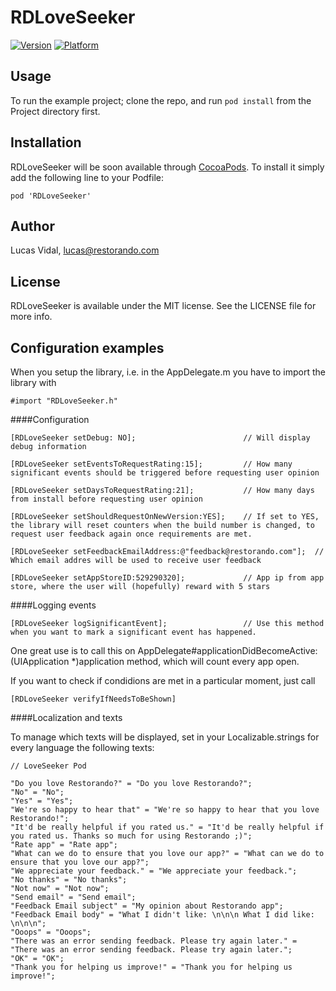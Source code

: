 # RDLoveSeeker

[![Version](http://cocoapod-badges.herokuapp.com/v/RDLoveSeeker/badge.png)](http://cocoadocs.org/docsets/RDLoveSeeker)
[![Platform](http://cocoapod-badges.herokuapp.com/p/RDLoveSeeker/badge.png)](http://cocoadocs.org/docsets/RDLoveSeeker)

## Usage

To run the example project; clone the repo, and run `pod install` from the Project directory first.

## Installation

RDLoveSeeker will be soon available through [CocoaPods](http://cocoapods.org).
To install it simply add the following line to your Podfile:

    pod 'RDLoveSeeker'

## Author

Lucas Vidal, lucas@restorando.com

## License

RDLoveSeeker is available under the MIT license. See the LICENSE file for more info.

## Configuration examples

When you setup the library, i.e. in the AppDelegate.m you have to import the library with

    #import "RDLoveSeeker.h"

####Configuration

    [RDLoveSeeker setDebug: NO]; 						// Will display debug information

    [RDLoveSeeker setEventsToRequestRating:15];			// How many significant events should be triggered before requesting user opinion

    [RDLoveSeeker setDaysToRequestRating:21];			// How many days from install before requesting user opinion
    
    [RDLoveSeeker setShouldRequestOnNewVersion:YES];	// If set to YES, the library will reset counters when the build number is changed, to request user feedback again once requirements are met.
    
    [RDLoveSeeker setFeedbackEmailAddress:@"feedback@restorando.com"];	// Which email addres will be used to receive user feedback
    
    [RDLoveSeeker setAppStoreID:529290320];				// App ip from app store, where the user will (hopefully) reward with 5 stars

####Logging events

    [RDLoveSeeker logSignificantEvent]; 				// Use this method when you want to mark a significant event has happened.
One great use is to call this on AppDelegate#applicationDidBecomeActive:(UIApplication *)application method, which will count every app open.

If you want to check if condidions are met in a particular moment, just call

    [RDLoveSeeker verifyIfNeedsToBeShown]


####Localization and texts

To manage which texts will be displayed, set in your Localizable.strings for every language the following texts:

    // LoveSeeker Pod

	"Do you love Restorando?" = "Do you love Restorando?";
	"No" = "No";
	"Yes" = "Yes";
	"We're so happy to hear that" = "We're so happy to hear that you love Restorando!";
	"It'd be really helpful if you rated us." = "It'd be really helpful if you rated us. Thanks so much for using Restorando ;)";
	"Rate app" = "Rate app";
	"What can we do to ensure that you love our app?" = "What can we do to ensure that you love our app?";
	"We appreciate your feedback." = "We appreciate your feedback.";
	"No thanks" = "No thanks";
	"Not now" = "Not now";
	"Send email" = "Send email";
	"Feedback Email subject" = "My opinion about Restorando app";
	"Feedback Email body" = "What I didn't like: \n\n\n What I did like: \n\n\n";
	"Ooops" = "Ooops";
	"There was an error sending feedback. Please try again later." = "There was an error sending feedback. Please try again later.";
	"OK" = "OK";
	"Thank you for helping us improve!" = "Thank you for helping us improve!";


